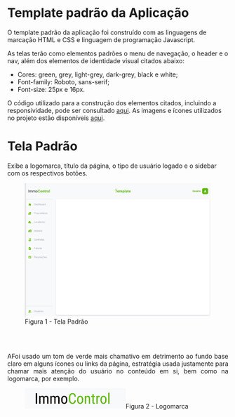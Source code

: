 # Template padrão da Aplicação

O template padrão da aplicação foi construído com as linguagens de marcação HTML e CSS e linguagem de programação Javascript.

As telas terão como elementos padrões o menu de navegação, o header e o nav, além dos elementos de identidade visual citados abaixo:

* Cores: green, grey, light-grey, dark-grey, black e white;                        
* Font-family: Roboto, sans-serif;
* Font-size: 25px e 16px.

O código utilizado para a construção dos elementos citados, incluindo a responsividade, pode ser consultado [aqui](https://github.com/ICEI-PUC-Minas-PMV-ADS/pmv-ads-2024-1-e1-proj-web-t6-pmv-ads-2024-1-e1-projeto_locacao/tree/main/codigo-fonte/template_page). As imagens e ícones utilizados no projeto estão disponíveis [aqui](https://github.com/ICEI-PUC-Minas-PMV-ADS/pmv-ads-2024-1-e1-proj-web-t6-pmv-ads-2024-1-e1-projeto_locacao/tree/main/codigo-fonte/src).

# Tela Padrão

Exibe a logomarca, título da página, o tipo de usuário logado e o sidebar com os respectivos botões.
<figure> 
  <img src="img/template_padrao.png"
    <figcaption>Figura 1 - Tela Padrão</figcaption>
</figure><br><br>
<p align="Justify">AFoi usado um tom de verde mais chamativo em detrimento ao fundo base claro em alguns ícones ou links da página, estratégia usada justamente para chamar mais atenção do usuário no conteúdo em si, bem como na logomarca, por exemplo. 

<figure> 
  <img src="img/logomarca.png"
    <figcaption>Figura 2 - Logomarca</figcaption>
</figure>







